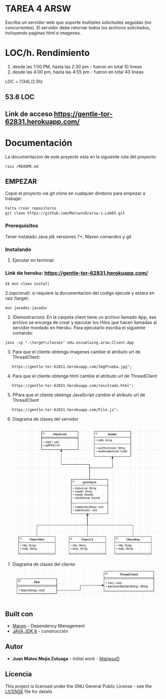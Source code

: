 # TAREA 4 ARSW 

Escriba un servidor web que soporte multiples solicitudes seguidas (no concurrentes). El servidor debe retornar todos los archivos solicitados, incluyendo
paginas html e imagenes.
# LOC/h. Rendimiento

1. desde las 1:00 PM, hasta las 2:30 pm - fueron en total 10 lineas
2. desde las 4:00 pm, hasta las 4:55 pm - fueron en total 43 lineas


LOC = (134L/2.5h)

## 53.6 LOC

## Link de acceso https://gentle-tor-62831.herokuapp.com/

# Documentación

La documentacion de este proyecto esta en la siguiente ruta del proyecto:
```
raiz /README.md
```
## EMPEZAR

Copie el proyecto via git clone en cualquier diretorio para empezar a trabajar:
```
Falta crear repositorio
git clone https://github.com/MatiwsxD/arsw-i-Lab03.git
```

### Prerequisitos

Tener instalado Java jdk versiones 7+, Maven comandos y git

### Instalando

1. Ejecutar en terminal:

### Link de heroku: https://gentle-tor-62831.herokuapp.com/

```
$$ mvn clean install
```
2.(opcional):
si requiere la documentacion del codigo ejecute y estara en raiz /target:

```
mvn javadoc:javadoc
```

2. (Demostracion):
   En la carpeta client tiene un archivo llamado App, ese archivo se encarga de crear y ejecutar los Hilos que hacen llamadas al servidor montado en Heroku. Para ejecutarlo escriba el siguiente comando:

```
java -cp ".\target\classes" edu.escuelaing.arsw.Client.App 

```
3. Para que el cliente obtenga imagenes cambie el atributo url de ThreadClient:
```
   https://gentle-tor-62831.herokuapp.com/ImgPrueba.jpg";
```
4. Para que el cliente obtenga html cambie el atributo url de ThreadClient

```
   https://gentle-tor-62831.herokuapp.com/resultado.html";
```

5. PPara que el cliente obtenga JavaScript cambie el atributo url de ThreadClient

```
   https://gentle-tor-62831.herokuapp.com/File.js";
```

6. Diagrama de clases del servidor
   ![Imágen 1](img/2.png)
7. Diagrama de clases del cliente
   ![Imágen 1](img/3.png)


## Built con

* [Maven](https://maven.apache.org/) - Dependency Management
* [JAVA JDK 8](http://www.oracle.com/technetwork/java/javase/overview/index.html) - construcción


## Autor

* **Juan Mateo Mejia Zuluaga** - *Initial work* - [MatiwsxD](https://github.com/MatiwsxD)


## Licencia

This project is licensed under the GNU General Public License - see the [LICENSE](LICENSE) file for details
